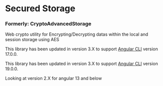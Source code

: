 # Secured Storage 
### Formerly: CryptoAdvancedStorage

Web crypto utility for Encrypting/Decrypting datas within the local and session storage using AES

This library has been updated in version 3.X to support [Angular CLI](https://github.com/angular/angular-cli) version 17.0.0.

This library has been updated in version 3.X to support [Angular CLI](https://github.com/angular/angular-cli) version 19.0.0.

Looking at version 2.X for angular 13 and below
